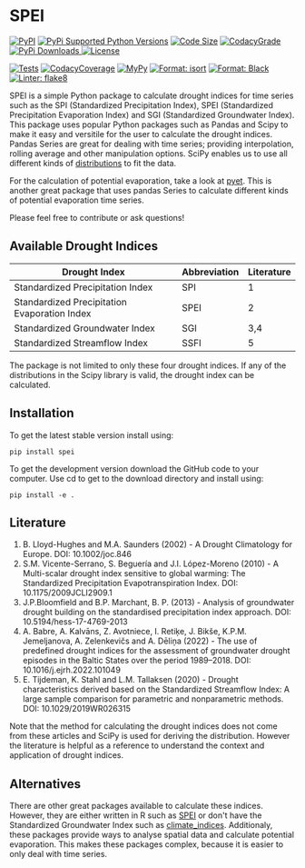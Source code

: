 # SPEI

[![PyPI](https://img.shields.io/pypi/v/spei?style=flat-square)](https://pypi.org/project/spei/)
[![PyPi Supported Python Versions](https://img.shields.io/pypi/pyversions/spei?style=flat-square)](https://pypi.org/project/spei/)
[![Code Size](https://img.shields.io/github/languages/code-size/martinvonk/spei?style=flat-square)](https://pypi.org/project/spei/)
[![CodacyGrade](https://img.shields.io/codacy/grade/908b566912314666b84e1add22ea7d66?style=flat-square)](https://app.codacy.com/gh/martinvonk/SPEI/)
[![PyPi Downloads](https://img.shields.io/pypi/dm/spei?style=flat-square) ![License](https://img.shields.io/pypi/l/spei?style=flat-square)](https://pypi.org/project/spei/)

[![Tests](https://img.shields.io/github/actions/workflow/status/martinvonk/spei/tests.yml?style=flat-square)](https://github.com/martinvonk/SPEI/actions/workflows/tests.yml)
[![CodacyCoverage](https://img.shields.io/codacy/coverage/908b566912314666b84e1add22ea7d66?style=flat-square)](https://app.codacy.com/gh/martinvonk/SPEI/)
[![MyPy](https://img.shields.io/badge/type_checker-mypy-2A6DB2?style=flat-square)](https://mypy-lang.org/)
[![Format: isort](https://img.shields.io/badge/imports-isort-ef8336?style=flat-square)](https://pycqa.github.io/isort/index.html)
[![Format: Black](https://img.shields.io/badge/code_style-black-black?style=flat-square)](https://github.com/psf/black)
[![Linter: flake8](https://img.shields.io/badge/linter-flake8-yellowgreen?style=flat-square)](https://flake8.pycqa.org/)


SPEI is a simple Python package to calculate drought indices for time series such as the SPI (Standardized Precipitation Index), SPEI (Standardized Precipitation Evaporation Index) and SGI (Standardized Groundwater Index). This package uses popular Python packages such as Pandas and Scipy to make it easy and versitile for the user to calculate the drought indices. Pandas Series are great for dealing with time series; providing interpolation, rolling average and other manipulation options. SciPy enables us to use all different kinds of [distributions](https://docs.scipy.org/doc/scipy/reference/stats.html#probability-distributions) to fit the data.

For the calculation of potential evaporation, take a look at [pyet](https://github.com/phydrus/pyet). This is another great package that uses pandas Series to calculate different kinds of potential evaporation time series.

Please feel free to contribute or ask questions!

## Available Drought Indices
| Drought Index                                | Abbreviation | Literature |
|----------------------------------------------|--------------|------------|
| Standardized Precipitation Index             | SPI          | 1          |
| Standardized Precipitation Evaporation Index | SPEI         | 2          |
| Standardized Groundwater Index               | SGI          | 3,4        |
| Standardized Streamflow Index                | SSFI         | 5          |

The package is not limited to only these four drought indices. If any of the distributions in the Scipy library is valid, the drought index can be calculated.

## Installation
To get the latest stable version install using:

`pip install spei`

To get the development version download the GitHub code to your computer. Use cd to get to the download directory and install using:

`pip install -e .`

## Literature
1.  B. Lloyd-Hughes and M.A. Saunders (2002) - A Drought Climatology for Europe. DOI: 10.1002/joc.846
2.  S.M. Vicente-Serrano, S. Beguería and J.I. López-Moreno (2010) - A Multi-scalar drought index sensitive to global warming: The Standardized Precipitation Evapotranspiration Index. DOI: 10.1175/2009JCLI2909.1
3.  J.P.Bloomfield and B.P. Marchant, B. P. (2013) - Analysis of groundwater drought building on the standardised precipitation index approach. DOI: 10.5194/hess-17-4769-2013
4.  A. Babre, A. Kalvāns, Z. Avotniece, I. Retiķe, J. Bikše, K.P.M. Jemeljanova, A. Zelenkevičs and A. Dēliņa (2022) - The use of predefined drought indices for the assessment of groundwater drought episodes in the Baltic States over the period 1989–2018. DOI: 10.1016/j.ejrh.2022.101049
5.  E. Tijdeman, K. Stahl and L.M. Tallaksen (2020) - Drought characteristics derived based on the Standardized Streamflow Index: A large sample comparison for parametric and nonparametric methods. DOI: 10.1029/2019WR026315

Note that the method for calculating the drought indices does not come from these articles and SciPy is used for deriving the distribution. However the literature is helpful as a reference to understand the context and application of drought indices.

## Alternatives

There are other great packages available to calculate these indices. However, they are either written in R such as [SPEI](https://github.com/sbegueria/SPEI) or don't have the Standardized Groundwater Index such as [climate_indices](https://github.com/monocongo/climate_indices). Additionaly, these packages provide ways to analyse spatial data and calculate potential evaporation. This makes these packages complex, because it is easier to only deal with time series.

